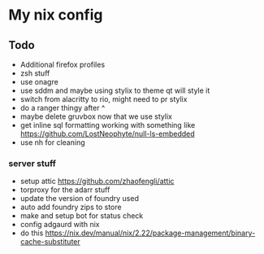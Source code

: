 # My nix config

## Todo

- Additional firefox profiles
- zsh stuff
- use onagre
- use sddm and maybe using stylix to theme qt will style it
- switch from alacritty to rio, might need to pr stylix
- do a ranger thingy after ^
- maybe delete gruvbox now that we use stylix
- get inline sql formatting working with something like https://github.com/LostNeophyte/null-ls-embedded
- use nh for cleaning

### server stuff

- setup attic https://github.com/zhaofengli/attic
- torproxy for the adarr stuff
- update the version of foundry used
- auto add foundry zips to store
- make and setup bot for status check
- config adgaurd with nix
- do this https://nix.dev/manual/nix/2.22/package-management/binary-cache-substituter
